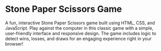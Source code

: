 # Stone Paper Scissors Game

<p>A fun, interactive Stone Paper Scissors game built using HTML, CSS, and JavaScript. Play against the computer in this classic game with a simple, user-friendly interface and responsive design. The game includes logic to detect wins, losses, and draws for an engaging experience right in your browser!</p>